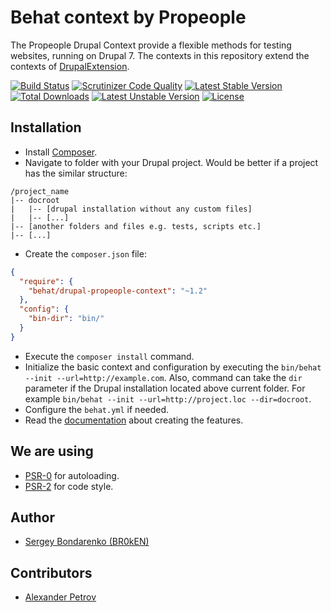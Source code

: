 # Behat context by Propeople

The Propeople Drupal Context provide a flexible methods for testing websites,
running on Drupal 7. The contexts in this repository extend the contexts of
[DrupalExtension](https://github.com/jhedstrom/drupalextension).

[![Build Status](https://scrutinizer-ci.com/g/BR0kEN-/behat-drupal-propeople-context/badges/build.png?b=master)](https://scrutinizer-ci.com/g/BR0kEN-/behat-drupal-propeople-context/build-status/master)
[![Scrutinizer Code Quality](https://scrutinizer-ci.com/g/BR0kEN-/behat-drupal-propeople-context/badges/quality-score.png?b=master)](https://scrutinizer-ci.com/g/BR0kEN-/behat-drupal-propeople-context/?branch=master)
[![Latest Stable Version](https://poser.pugx.org/behat/drupal-propeople-context/v/stable.svg)](https://packagist.org/packages/behat/drupal-propeople-context)
[![Total Downloads](https://poser.pugx.org/behat/drupal-propeople-context/downloads.svg)](https://packagist.org/packages/behat/drupal-propeople-context)
[![Latest Unstable Version](https://poser.pugx.org/behat/drupal-propeople-context/v/unstable.svg)](https://packagist.org/packages/behat/drupal-propeople-context)
[![License](https://poser.pugx.org/behat/drupal-propeople-context/license.svg)](https://packagist.org/packages/behat/drupal-propeople-context)

## Installation

- Install [Composer](https://getcomposer.org/doc/00-intro.md).
- Navigate to folder with your Drupal project. Would be better if a project has the similar structure:
```
/project_name
|-- docroot
|   |-- [drupal installation without any custom files]
|   |-- [...]
|-- [another folders and files e.g. tests, scripts etc.]
|-- [...]
```
- Create the `composer.json` file:
```json
{
  "require": {
    "behat/drupal-propeople-context": "~1.2"
  },
  "config": {
    "bin-dir": "bin/"
  }
}
```
- Execute the `composer install` command.
- Initialize the basic context and configuration by executing the
  `bin/behat --init --url=http://example.com`. Also, command can take the `dir`
  parameter if the Drupal installation located above current folder.
  For example `bin/behat --init --url=http://project.loc --dir=docroot`.
- Configure the `behat.yml` if needed.
- Read the [documentation](docs/README.md) about creating the features.

## We are using

- [PSR-0](https://github.com/php-fig/fig-standards/blob/master/accepted/PSR-0.md) for autoloading.
- [PSR-2](https://github.com/php-fig/fig-standards/blob/master/accepted/PSR-2-coding-style-guide.md) for code style.

## Author

- [Sergey Bondarenko (BR0kEN)](https://github.com/BR0kEN-)

## Contributors

- [Alexander Petrov](https://github.com/aapetrov)
